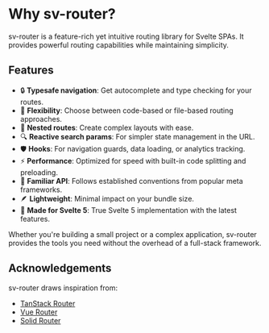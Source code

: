 # Why sv-router?

sv-router is a feature-rich yet intuitive routing library for Svelte SPAs. It provides powerful routing capabilities while maintaining simplicity.

## Features

- 🔒 **Typesafe navigation**: Get autocomplete and type checking for your routes.
- 🔄 **Flexibility**: Choose between code-based or file-based routing approaches.
- 🌿 **Nested routes**: Create complex layouts with ease.
- 🔍 **Reactive search params**: For simpler state management in the URL.
- 🛡️ **Hooks**: For navigation guards, data loading, or analytics tracking.
- ⚡ **Performance**: Optimized for speed with built-in code splitting and preloading.
- 🧩 **Familiar API**: Follows established conventions from popular meta frameworks.
- 🪶 **Lightweight**: Minimal impact on your bundle size.
- 🚀 **Made for Svelte 5**: True Svelte 5 implementation with the latest features.

Whether you're building a small project or a complex application, sv-router provides the tools you need without the overhead of a full-stack framework.

## Acknowledgements

sv-router draws inspiration from:

- [TanStack Router](https://tanstack.com/router/latest)
- [Vue Router](https://router.vuejs.org/)
- [Solid Router](https://docs.solidjs.com/solid-router)
